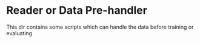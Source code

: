 # Reader or Data Pre-handler

This dir contains some scripts which can handle the data before training or evaluating

